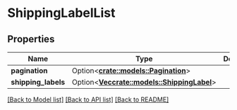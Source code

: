 # ShippingLabelList

## Properties

Name | Type | Description | Notes
------------ | ------------- | ------------- | -------------
**pagination** | Option<[**crate::models::Pagination**](Pagination.md)> |  | [optional]
**shipping_labels** | Option<[**Vec<crate::models::ShippingLabel>**](ShippingLabel.md)> |  | [optional]

[[Back to Model list]](../README.md#documentation-for-models) [[Back to API list]](../README.md#documentation-for-api-endpoints) [[Back to README]](../README.md)


